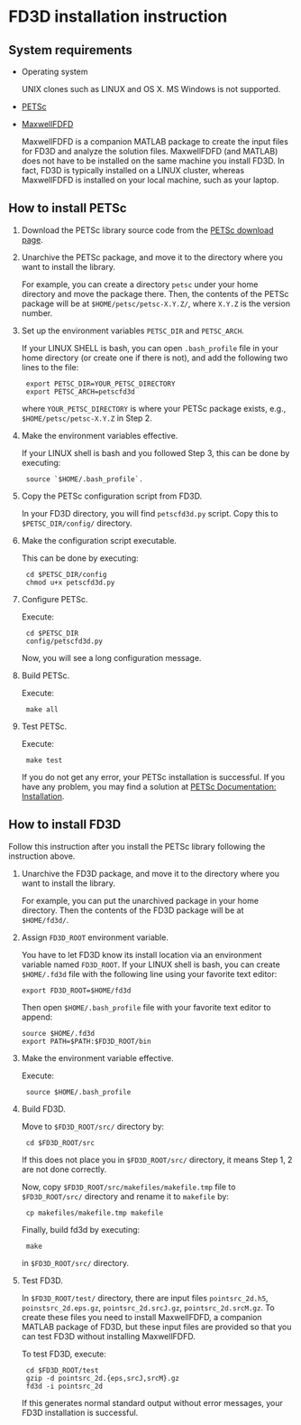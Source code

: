 FD3D installation instruction
=============================

System requirements
-------------------
- Operating system

	UNIX clones such as LINUX and OS X.  MS Windows is not supported.

- [PETSc](http://www.mcs.anl.gov/petsc)

- [MaxwellFDFD](https://github.com/wsshin/maxwellfdfd)

	MaxwellFDFD is a companion MATLAB package to create the input files for FD3D and analyze the solution files.  MaxwellFDFD (and MATLAB) does not have to be installed on the same machine you install FD3D.  In fact, FD3D is typically installed on a LINUX cluster, whereas MaxwellFDFD is installed on your local machine, such as your laptop.


How to install PETSc
--------------------
1. Download the PETSc library source code from the [PETSc download page](http://www.mcs.anl.gov/petsc/petsc-as/download/index.html).

2. Unarchive the PETSc package, and move it to the directory where you want to install the library.

	For example, you can create a directory `petsc` under your home directory and move the package there.  Then, the contents of the PETSc package will be at `$HOME/petsc/petsc-X.Y.Z/`, where `X.Y.Z` is the version number.

3. Set up the environment variables `PETSC_DIR` and `PETSC_ARCH`.

	If your LINUX SHELL is bash, you can open `.bash_profile` file in your home directory (or create one if there is not), and add the following two lines to the file:

		export PETSC_DIR=YOUR_PETSC_DIRECTORY
		export PETSC_ARCH=petscfd3d

	where `YOUR_PETSC_DIRECTORY` is where your PETSc package exists, e.g., `$HOME/petsc/petsc-X.Y.Z` in Step 2.

4. Make the environment variables effective.

	If your LINUX shell is bash and you followed Step 3, this can be done by executing:

		source `$HOME/.bash_profile`.

5. Copy the PETSc configuration script from FD3D.

	In your FD3D directory, you will find `petscfd3d.py` script.  Copy this to `$PETSC_DIR/config/` directory.

6. Make the configuration script executable.

	This can be done by executing:

		cd $PETSC_DIR/config
		chmod u+x petscfd3d.py

7. Configure PETSc.

	Execute:

		cd $PETSC_DIR
		config/petscfd3d.py

	Now, you will see a long configuration message.

8. Build PETSc.

	Execute:

		make all

9. Test PETSc.

	Execute:

		make test

	If you do not get any error, your PETSc installation is successful.  If you have any problem, you may find a solution at [PETSc Documentation: Installation](http://www.mcs.anl.gov/petsc/petsc-as/documentation/installation.html).


How to install FD3D
-------------------
Follow this instruction after you install the PETSc library following the instruction above.

1. Unarchive the FD3D package, and move it to the directory where you want to install the library.

	For example, you can put the unarchived package in your home directory.  Then the contents of the FD3D package will be at `$HOME/fd3d/`.

2.  Assign `FD3D_ROOT` environment variable.

	You have to let FD3D know its install location via an environment variable named `FD3D_ROOT`.  If your LINUX shell is bash, you can create `$HOME/.fd3d` file with the following line using your favorite text editor:

		export FD3D_ROOT=$HOME/fd3d

	Then open `$HOME/.bash_profile` file with your favorite text editor to append:

		source $HOME/.fd3d
		export PATH=$PATH:$FD3D_ROOT/bin

3. Make the environment variable effective.

	Execute:

		source $HOME/.bash_profile

4. Build FD3D.

	Move to `$FD3D_ROOT/src/` directory by:

		cd $FD3D_ROOT/src

	If this does not place you in `$FD3D_ROOT/src/` directory, it means Step 1, 2 are not done correctly.

	Now, copy `$FD3D_ROOT/src/makefiles/makefile.tmp` file to `$FD3D_ROOT/src/` directory and rename it to `makefile` by:

		cp makefiles/makefile.tmp makefile

	Finally, build fd3d by executing:

		make

	in `$FD3D_ROOT/src/` directory.


5. Test FD3D.

	In `$FD3D_ROOT/test/` directory, there are input files `pointsrc_2d.h5`, `poinstsrc_2d.eps.gz`, `pointsrc_2d.srcJ.gz`, `pointsrc_2d.srcM.gz`.  To create these files you need to install MaxwellFDFD, a companion MATLAB package of FD3D, but these input files are provided so that you can test FD3D without installing MaxwellFDFD.  

	To test FD3D, execute:

		cd $FD3D_ROOT/test
		gzip -d pointsrc_2d.{eps,srcJ,srcM}.gz
		fd3d -i pointsrc_2d

	If this generates normal standard output without error messages, your FD3D installation is successful.
